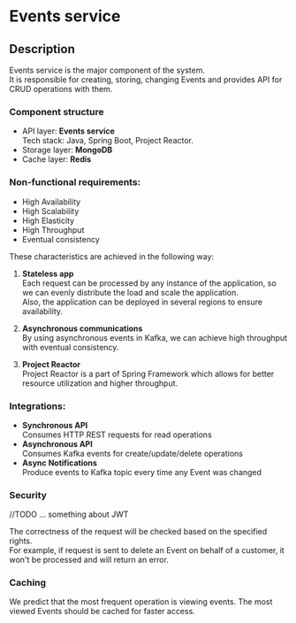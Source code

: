 # Events service

## Description

Events service is the major component of the system.   
It is responsible for creating, storing, changing Events and provides API for CRUD operations with them.

### Component structure
- API layer: **Events service**  
  Tech stack: Java, Spring Boot, Project Reactor.
- Storage layer: **MongoDB**
- Cache layer: **Redis**

### Non-functional requirements:
- High Availability
- High Scalability
- High Elasticity
- High Throughput
- Eventual consistency

These characteristics are achieved in the following way:
1. **Stateless app**  
   Each request can be processed by any instance of the application, so we can evenly distribute the load and scale the application.  
   Also, the application can be deployed in several regions to ensure availability.

2. **Asynchronous communications**  
   By using asynchronous events in Kafka, we can achieve high throughput with eventual consistency.
 
3. **Project Reactor**  
   Project Reactor is a part of Spring Framework which allows for better resource utilization and higher throughput.

### Integrations:
- **Synchronous API**  
  Consumes HTTP REST requests for read operations
- **Asynchronous API**  
  Consumes Kafka events for create/update/delete operations
- **Async Notifications**  
  Produce events to Kafka topic every time any Event was changed

### Security
//TODO ... something about JWT

The correctness of the request will be checked based on the specified rights.  
For example, if request is sent to delete an Event on behalf of a customer, it won't be processed and will return an error.

### Caching  
We predict that the most frequent operation is viewing events. The most viewed Events should be cached for faster access.